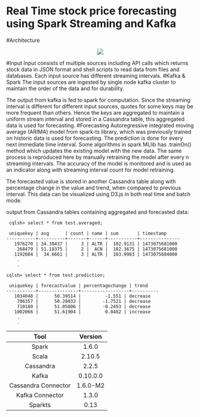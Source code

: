 # Real Time stock price forecasting using Spark Streaming and Kafka

#Architecture
<p align="center">
  <img src = "https://github.com/vdep/streamingApps/blob/main/lib/Architecture.png"/>
</p>
#Input
Input consists of multiple sources including API calls which returns stock data in JSON format and shell scripts to read data from files and databases. Each input source has different streaming intervals.
#Kafka & Spark
The input sources are ingested by single node kafka cluster to maintain the order of the data and for durability.

The output from kafka is fed to spark for computation. Since the streaming interval is different for different input sources, quotes for some keys may be more frequent than others. Hence the keys are aggregated to maintain a uniform stream interval and stored in a Cassandra table, this aggregated data is used for forecasting.
#Forecasting
Autoregressive integrated moving average (ARIMA) model from spark-ts library, which was previously trained on historic data is used for forecasting. The prediction is done for every next immediate time interval. Some algorithms in spark MLlib has .trainOn() method which updates the existing model with the new data. The same process is reproduced here by manually retraining the model after every n streaming intervals. The accuracy of the model is monitored and is used as an indicator along with streaming interval count for model retraining.

The forecasted value is stored in another Cassandra table along with percentage change in the value and trend, when compared to previous interval. This data can be visualized using D3.js in both real time and batch mode.  

output from Cassandra tables containing aggregated and forecasted data:

     cqlsh> select * from test.averaged;
    
     uniquekey | avg      | count | name | sum       | timestamp
    -----------+----------+-------+------+-----------+---------------
       1976270 | 34.30437 |     3 | ALTR |  102.9131 | 1473075681000
        268479 | 51.18375 |     2 |  ACN |  102.3675 | 1473075681000
       1192084 |  34.6661 |     3 | ALTR |  103.9983 | 1473075684000
        .
        .

    cqlsh> select * from test.prediction;
    
     uniquekey | forecastvalue | percentagechange | trend
    -----------+---------------+------------------+----------
       1034048 |      50.39514 |         -1.551 | decrease
        796357 |      50.28032 |        -1.7521 | decrease
        710180 |      51.05806 |        -0.2493 | decrease
       1002066 |      51.61904 |         0.8482 | increase
        .
        .
        
Tool | Version
:---: | :---:
Spark | 1.6.0
Scala | 2.10.5
Cassandra | 2.2.5
Kafka | 0.10.0.0
Cassandra Connector | 1.6.0-M2
Kafka Connector | 1.3.0
Sparkts | 0.13
